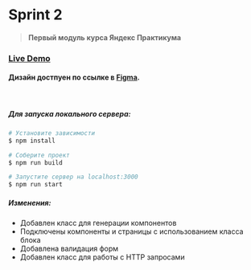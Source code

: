 # Sprint 2

> #### Первый модуль курса Яндекс Практикума

### [Live Demo](https://cranky-swartz-1fc742.netlify.app) 

#### Дизайн достпуен по ссылке в [Figma](https://www.figma.com/file/nmHbMkV5y3ozMiK238vWQ5/Module-1-Yandex?node-id=0%3A1).
<br/>

##### Для запуска локального сервера:

```bash
# Установите зависимости
$ npm install

# Соберите проект
$ npm run build

# Запустите сервер на localhost:3000
$ npm run start
```

##### Изменения:

* Добавлен класс для генерации компонентов
* Подключены компоненты и страницы с использованием класса блока
* Добавлена валидация форм
* Добавлен класс для работы с HTTP запросами

